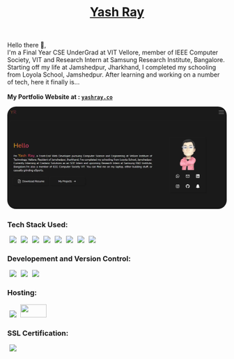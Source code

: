 <h1 align='center'><a target='_blank' href='https://www.yashray.tech/'>Yash Ray</a></h1>
<br>
<p>Hello there 👋,<br> I'm a Final Year CSE UnderGrad at VIT Vellore, member of IEEE Computer Society, VIT and Research Intern at Samsung Research Institute, Bangalore. Starting off my life at Jamshedpur, Jharkhand, I completed my schooling from Loyola School, Jamshedpur. After learning and working on a number of tech, here it finally is...<br><br><b>My Portfolio Website at : <code><a href='https://www.yashray.tech/'>yashray.co</a></code></b></p>

<kbd><a href='https://www.yashray.tech/'><img style='border-radius:20px' src='https://github.com/Yash-Ray/Portfolio-Web/blob/master/Screenshots/Screenshot%20(433).png?raw=true' /></a></kbd>

<h3>Tech Stack Used:</h3>
<p>
<img hspace=5 src='https://img.shields.io/badge/react-%2320232a.svg?style=for-the-badge&logo=react&logoColor=%2361DAFB' /><img hspace=5 src='https://img.shields.io/badge/React_Router-CA4245?style=for-the-badge&logo=react-router&logoColor=white'/><img hspace=5 src='https://img.shields.io/badge/SASS-hotpink.svg?style=for-the-badge&logo=SASS&logoColor=white'/><img hspace=5 src='https://img.shields.io/badge/tailwindcss-%2338B2AC.svg?style=for-the-badge&logo=tailwind-css&logoColor=white'/><img hspace=5 src='https://img.shields.io/badge/NPM-%23000000.svg?style=for-the-badge&logo=npm&logoColor=white'/><img hspace=5 src='https://img.shields.io/badge/green%20sock-88CE02?style=for-the-badge&logo=greensock&logoColor=white'/><img hspace=5 src='https://img.shields.io/badge/webpack-%238DD6F9.svg?style=for-the-badge&logo=webpack&logoColor=black'/><img hspace=5 src='https://img.shields.io/badge/adobephotoshop-%2331A8FF.svg?style=for-the-badge&logo=adobephotoshop&logoColor=white'/>
</p>

<h3>Developement and Version Control:</h3>
<p><img hspace=5 src='https://img.shields.io/badge/Visual%20Studio%20Code-0078d7.svg?style=for-the-badge&logo=visual-studio-code&logoColor=white'/><img hspace=5 src='https://img.shields.io/badge/git-%23F05033.svg?style=for-the-badge&logo=git&logoColor=white'/><img hspace=5 src='https://img.shields.io/badge/github-%23121011.svg?style=for-the-badge&logo=github&logoColor=white'/></p>

<h3>Hosting:</h3>
<p valign='center'><img hspace=5 src='https://img.shields.io/badge/netlify-%23000000.svg?style=for-the-badge&logo=netlify&logoColor=#00C7B7'/> <img height=30 width=60 src='http://csus.cpsc.ucalgary.ca/wp-content/uploads/2020/02/tech-logo.jpg'/>
</p>

<h3>SSL Certification:</h3>
<img hspace=5 src='https://img.shields.io/badge/Cloudflare-F38020?style=for-the-badge&logo=Cloudflare&logoColor=white'/>
